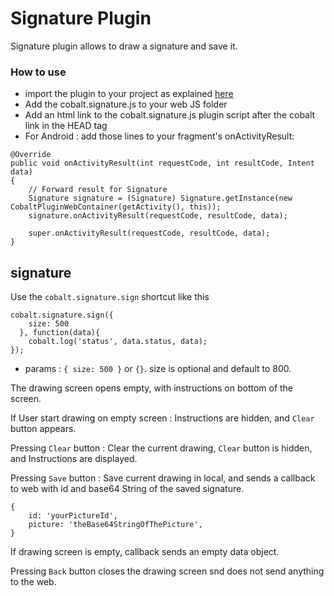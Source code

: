 # Signature Plugin

Signature plugin allows to draw a signature and save it.

### How to use

* import the plugin to your project as explained [here](https://github.com/cobaltians/cobalt/wiki/Plugins-usage)
* Add the cobalt.signature.js to your web JS folder
* Add an html link to the cobalt.signature.js plugin script after the cobalt link in the HEAD tag
* For Android : add those lines to your fragment's onActivityResult:

```
@Override
public void onActivityResult(int requestCode, int resultCode, Intent data)
{
	// Forward result for Signature
	Signature signature = (Signature) Signature.getInstance(new CobaltPluginWebContainer(getActivity(),	this));
	signature.onActivityResult(requestCode, resultCode, data);

	super.onActivityResult(requestCode, resultCode, data);
}
```

## signature

Use the `cobalt.signature.sign` shortcut like this


```
cobalt.signature.sign({
    size: 500
  }, function(data){
    cobalt.log('status', data.status, data);
});
```

* params : `{ size: 500 }` or `{}`. size is optional and default to 800.

The drawing screen opens empty, with instructions on bottom of the screen.

If User start drawing on empty screen : Instructions are hidden, and `Clear` button appears.

Pressing `Clear` button : Clear the current drawing, `Clear` button is hidden, and Instructions are displayed.

Pressing `Save` button : Save current drawing in local, and sends a callback to web with id and base64 String of the saved signature.

```
{ 
    id: 'yourPictureId', 
    picture: 'theBase64StringOfThePicture',
}
```

If drawing screen is empty, callback sends an empty data object.

Pressing `Back` button closes the drawing screen snd does not send anything to the web.
